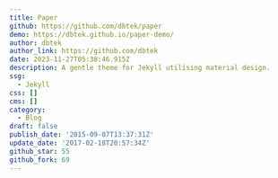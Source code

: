 ```yaml
---
title: Paper
github: https://github.com/dbtek/paper
demo: https://dbtek.github.io/paper-demo/
author: dbtek
author_link: https://github.com/dbtek
date: 2023-11-27T05:38:46.915Z
description: A gentle theme for Jekyll utilising material design.
ssg:
  - Jekyll
css: []
cms: []
category:
  - Blog
draft: false
publish_date: '2015-09-07T13:37:31Z'
update_date: '2017-02-18T20:57:34Z'
github_star: 55
github_fork: 69
---
```

